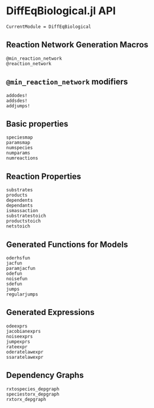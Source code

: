 # DiffEqBiological.jl API
```@meta
CurrentModule = DiffEqBiological
```

## Reaction Network Generation Macros
```@docs
@min_reaction_network
@reaction_network
```

## `@min_reaction_network` modifiers
```@docs
addodes!
addsdes!
addjumps!
```

## Basic properties
```@docs
speciesmap
paramsmap 
numspecies 
numparams
numreactions
```

## Reaction Properties
```@docs
substrates
products
dependents
dependants
ismassaction
substratestoich
productstoich
netstoich
```

## Generated Functions for Models
```@docs
oderhsfun
jacfun
paramjacfun
odefun
noisefun
sdefun
jumps
regularjumps
```

## Generated Expressions
```@docs
odeexprs
jacobianexprs
noiseexprs
jumpexprs
rateexpr
oderatelawexpr
ssaratelawexpr
```

## Dependency Graphs
```@docs
rxtospecies_depgraph
speciestorx_depgraph
rxtorx_depgraph
```
